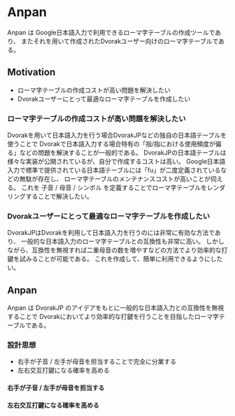 # Anpan
Anpan は Google日本語入力で利用できるローマ字テーブルの作成ツールであり、
またそれを用いて作成されたDvorakユーザー向けのローマ字テーブルである。

## Motivation
+ ローマ字テーブルの作成コストが高い問題を解決したい
+ Dvorakユーザーにとって最適なローマ字テーブルを作成したい

### ローマ字テーブルの作成コストが高い問題を解決したい
Dvorakを用いて日本語入力を行う場合DvorakJPなどの独自の日本語テーブルを使うことで
Dvorakで日本語入力する場合特有の「指/指における使用頻度が偏る」などの問題を解決することが一般的である。
DvorakJPの日本語テーブルは様々な実装が公開されているが、自分で作成するコストは高い。
Google日本語入力で標準で提供されている日本語テーブルには「fu」が二度定義されているなどの無駄が存在し、
ローマ字テーブルのメンテナンスコストが高いことが伺える。
これを 子音 / 母音 / シンボル を定義することでローマ字テーブルをレンダリングすることで解決したい。

### Dvorakユーザーにとって最適なローマ字テーブルを作成したい
DvorakJPはDvorakを利用して日本語入力を行うのには非常に有効な方法であり、
一般的な日本語入力のローマ字テーブルとの互換性も非常に高い。
しかしながら、互換性を無視すれば二重母音の数を増やすなどの方法でより効率的な打鍵を試みることが可能である。
これを作成して、簡単に利用できるようにしたい。

## Anpan
Anpan は DvorakJP のアイデアをもとに一般的な日本語入力との互換性を無視することで
Dvorakにおいてより効率的な打鍵を行うことを目指したローマ字テーブルである。

### 設計思想
+ 右手が子音 / 左手が母音を担当することで完全に分業する
+ 左右交互打鍵になる確率を高める

#### 右手が子音 / 左手が母音を担当する

#### 左右交互打鍵になる確率を高める

